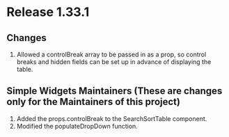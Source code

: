 # Release 1.33.1    

## Changes
1. Allowed a controlBreak array to be passed in as a prop, so control breaks and hidden fields can be 
set up in advance of displaying the table.


## Simple Widgets Maintainers (These are changes only for the Maintainers of this project)
1. Added the props.controlBreak to the SearchSortTable component.
2. Modified the populateDropDown function.
